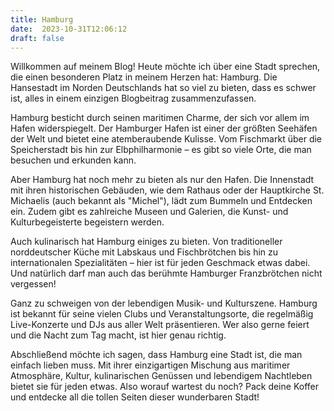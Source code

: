 ```yaml
---
title: Hamburg
date:  2023-10-31T12:06:12
draft: false
---
```


Willkommen auf meinem Blog! Heute möchte ich über eine Stadt sprechen, die einen besonderen Platz in meinem Herzen hat: Hamburg. Die Hansestadt im Norden Deutschlands hat so viel zu bieten, dass es schwer ist, alles in einem einzigen Blogbeitrag zusammenzufassen.

Hamburg besticht durch seinen maritimen Charme, der sich vor allem im Hafen widerspiegelt. Der Hamburger Hafen ist einer der größten Seehäfen der Welt und bietet eine atemberaubende Kulisse. Vom Fischmarkt über die Speicherstadt bis hin zur Elbphilharmonie – es gibt so viele Orte, die man besuchen und erkunden kann.

Aber Hamburg hat noch mehr zu bieten als nur den Hafen. Die Innenstadt mit ihren historischen Gebäuden, wie dem Rathaus oder der Hauptkirche St. Michaelis (auch bekannt als "Michel"), lädt zum Bummeln und Entdecken ein. Zudem gibt es zahlreiche Museen und Galerien, die Kunst- und Kulturbegeisterte begeistern werden.

Auch kulinarisch hat Hamburg einiges zu bieten. Von traditioneller norddeutscher Küche mit Labskaus und Fischbrötchen bis hin zu internationalen Spezialitäten – hier ist für jeden Geschmack etwas dabei. Und natürlich darf man auch das berühmte Hamburger Franzbrötchen nicht vergessen!

Ganz zu schweigen von der lebendigen Musik- und Kulturszene. Hamburg ist bekannt für seine vielen Clubs und Veranstaltungsorte, die regelmäßig Live-Konzerte und DJs aus aller Welt präsentieren. Wer also gerne feiert und die Nacht zum Tag macht, ist hier genau richtig.

Abschließend möchte ich sagen, dass Hamburg eine Stadt ist, die man einfach lieben muss. Mit ihrer einzigartigen Mischung aus maritimer Atmosphäre, Kultur, kulinarischen Genüssen und lebendigem Nachtleben bietet sie für jeden etwas. Also worauf wartest du noch? Pack deine Koffer und entdecke all die tollen Seiten dieser wunderbaren Stadt!